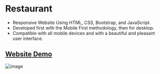 # Restaurant
- Responsive Website Using HTML, CSS, Bootstrap, and JavaScript.
- Developed first with the Mobile First methodology, then for desktop.
- Compatible with all mobile devices and with a beautiful and pleasant user interface.

## [Website Demo](https://mahrous-gamal.github.io/Restaurant/)

![image](https://github.com/Mahrous-Gamal/Restaurant/assets/105131896/7cc93349-7b06-44e1-b24d-8cf51021c481)


